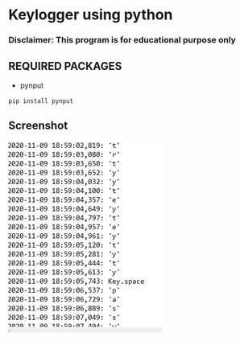 # Keylogger using python

### Disclaimer: This program is for educational purpose only 

## REQUIRED PACKAGES

* pynput
```
pip install pynput
```

## Screenshot 

![Screenshot](Screenshot\Screenshot.jpg)